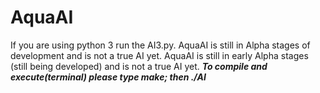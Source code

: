 # AquaAI
If you are using python 3 run the AI3.py.
 AquaAI is still in Alpha  stages of development and is not a true AI yet.
 AquaAI is still in early Alpha stages (still being developed) and is not a true AI yet.
<i><b> To compile and execute(terminal) please type make; then ./AI </b></i>
